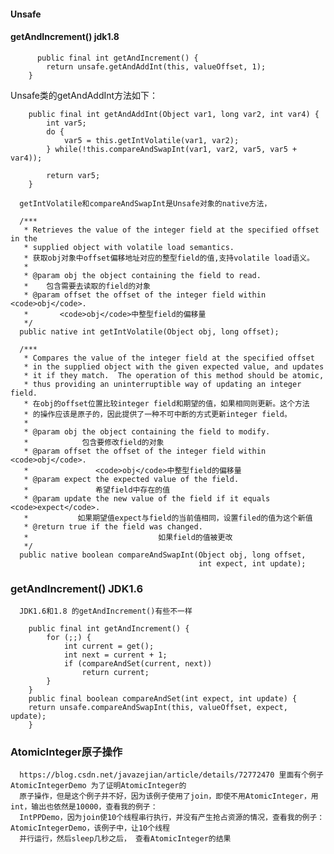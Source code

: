 #### Unsafe


#### getAndIncrement() jdk1.8
```
      public final int getAndIncrement() {
        return unsafe.getAndAddInt(this, valueOffset, 1);
    }
```
  Unsafe类的getAndAddInt方法如下：
```
    public final int getAndAddInt(Object var1, long var2, int var4) {
        int var5;
        do {
            var5 = this.getIntVolatile(var1, var2);
        } while(!this.compareAndSwapInt(var1, var2, var5, var5 + var4));

        return var5;
    }
```   
      getIntVolatile和compareAndSwapInt是Unsafe对象的native方法，
```
  /***
   * Retrieves the value of the integer field at the specified offset in the
   * supplied object with volatile load semantics.
   * 获取obj对象中offset偏移地址对应的整型field的值,支持volatile load语义。
   * 
   * @param obj the object containing the field to read.
   *    包含需要去读取的field的对象
   * @param offset the offset of the integer field within <code>obj</code>.
   *       <code>obj</code>中整型field的偏移量
   */
  public native int getIntVolatile(Object obj, long offset);

  /***
   * Compares the value of the integer field at the specified offset
   * in the supplied object with the given expected value, and updates
   * it if they match.  The operation of this method should be atomic,
   * thus providing an uninterruptible way of updating an integer field.
   * 在obj的offset位置比较integer field和期望的值，如果相同则更新。这个方法
   * 的操作应该是原子的，因此提供了一种不可中断的方式更新integer field。
   * 
   * @param obj the object containing the field to modify.
   *            包含要修改field的对象
   * @param offset the offset of the integer field within <code>obj</code>.
   *               <code>obj</code>中整型field的偏移量
   * @param expect the expected value of the field.
   *               希望field中存在的值
   * @param update the new value of the field if it equals <code>expect</code>.
   *           如果期望值expect与field的当前值相同，设置filed的值为这个新值
   * @return true if the field was changed.
   *                             如果field的值被更改
   */
  public native boolean compareAndSwapInt(Object obj, long offset,
                                          int expect, int update);
```                                         


### getAndIncrement() JDK1.6
      JDK1.6和1.8 的getAndIncrement()有些不一样
```
    public final int getAndIncrement() {
        for (;;) {
            int current = get();
            int next = current + 1;
            if (compareAndSet(current, next))
                return current;
        }
    }
    public final boolean compareAndSet(int expect, int update) {
	return unsafe.compareAndSwapInt(this, valueOffset, expect, update);
    }
```    

### AtomicInteger原子操作
      https://blog.csdn.net/javazejian/article/details/72772470 里面有个例子AtomicIntegerDemo 为了证明AtomicInteger的  
      原子操作，但是这个例子并不好，因为该例子使用了join，即使不用AtomicInteger，用int，输出也依然是10000，查看我的例子：  
      IntPPDemo，因为join使10个线程串行执行，并没有产生抢占资源的情况，查看我的例子：AtomicIntegerDemo，该例子中，让10个线程  
      并行运行，然后sleep几秒之后， 查看AtomicInteger的结果
